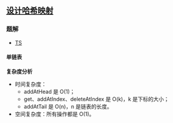 ## [设计哈希映射](https://leetcode.cn/problems/design-hashmap/)
### 题解
+ [TS](../../ts/768/707.ts)

#### 单链表
**复杂度分析**
+ 时间复杂度：
  - addAtHead 是 O(1)；
  - get、addAtIndex、deleteAtIndex 是 O(k)，k 是下标的大小；
  - addAtTail 是 O(n)，n 是链表的长度。
+ 空间复杂度：所有操作都是 O(1)。